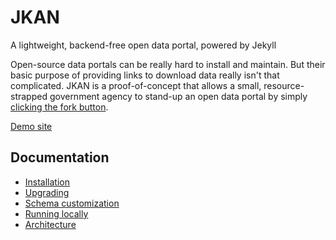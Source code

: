 # JKAN 
A lightweight, backend-free open data portal, powered by Jekyll

Open-source data portals can be really hard to install and maintain. But their
basic purpose of providing links to download data really isn't that complicated. JKAN is a proof-of-concept
that allows a small, resource-strapped government agency to stand-up an open data portal by simply
[clicking the fork button](https://help.github.com/articles/fork-a-repo/).

[Demo site](https://demo.jkan.io)

## Documentation
* [Installation](docs/installation.md)
* [Upgrading](docs/upgrading.md)
* [Schema customization](docs/schema-customization.md)
* [Running locally](docs/running-locally.md)
* [Architecture](docs/architecture.md)

